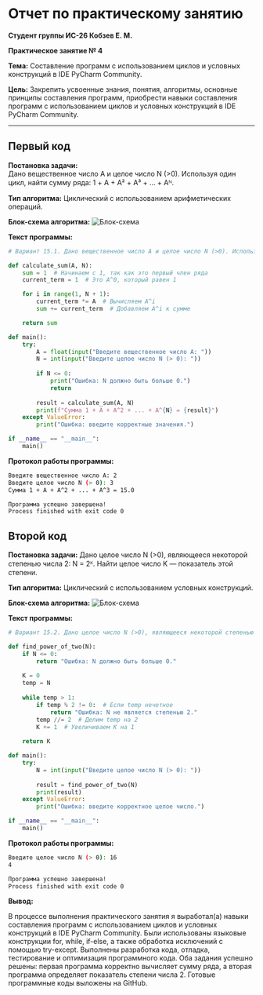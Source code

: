 # Отчет по практическому занятию

**Студент группы ИС-26 Кобзев Е. М.**

**Практическое занятие № 4**

**Тема:** Составление программ с использованием циклов и условных конструкций в IDE PyCharm Community.

**Цель:** Закрепить усвоенные знания, понятия, алгоритмы, основные принципы составления программ, приобрести навыки составления программ с использованием циклов и условных конструкций в IDE PyCharm Community.

---

## **Первый код**

**Постановка задачи:**  
Дано вещественное число A и целое число N (>0). Используя один цикл, найти сумму ряда: 1 + A + A² + A³ + ... + Aᴺ.

**Тип алгоритма:** Циклический с использованием арифметических операций.

**Блок-схема алгоритма:**
![Блок-схема](https://ltdfoto.ru/images/2025/02/08/SNIMOK-EKRANA-2025-02-08-V-6.28.11PM.png)

**Текст программы:**

```python
# Вариант 15.1. Дано вещественное число A и целое число N (>0). Используя один цикл, найти сумму 1 + A + A2 + A3 + ... + AN.

def calculate_sum(A, N):
    sum = 1  # Начинаем с 1, так как это первый член ряда
    current_term = 1  # Это A^0, который равен 1

    for i in range(1, N + 1):
        current_term *= A  # Вычисляем A^i
        sum += current_term  # Добавляем A^i к сумме

    return sum

def main():
    try:
        A = float(input("Введите вещественное число A: "))
        N = int(input("Введите целое число N (> 0): "))
        
        if N <= 0:
            print("Ошибка: N должно быть больше 0.")
            return
        
        result = calculate_sum(A, N)
        print(f"Сумма 1 + A + A^2 + ... + A^{N} = {result}")
    except ValueError:
        print("Ошибка: введите корректные значения.")

if __name__ == "__main__":
    main()
```

**Протокол работы программы:**

```bash
Введите вещественное число A: 2
Введите целое число N (> 0): 3
Сумма 1 + A + A^2 + ... + A^3 = 15.0

Программа успешно завершена!
Process finished with exit code 0
```

## **Второй код**

**Постановка задачи:**
Дано целое число N (>0), являющееся некоторой степенью числа 2: N = 2ᴷ. Найти целое число K — показатель этой степени.

**Тип алгоритма:** Циклический с использованием условных конструкций.

**Блок-схема алгоритма:**
![Блок-схема](https://ltdfoto.ru/images/2025/02/08/SNIMOK-EKRANA-2025-02-08-V-6.31.02PM.png)

**Текст программы:**
```python
# Вариант 15.2. Дано целое число N (>0), являющееся некоторой степенью числа 2: N = 2K. Найти целое число K — показатель этой степени.

def find_power_of_two(N):
    if N <= 0:
        return "Ошибка: N должно быть больше 0."
    
    K = 0
    temp = N
    
    while temp > 1:
        if temp % 2 != 0:  # Если temp нечетное
            return "Ошибка: N не является степенью 2."
        temp //= 2  # Делим temp на 2
        K += 1  # Увеличиваем K на 1
    
    return K

def main():
    try:
        N = int(input("Введите целое число N (> 0): "))
        
        result = find_power_of_two(N)
        print(result)
    except ValueError:
        print("Ошибка: введите корректное целое число.")

if __name__ == "__main__":
    main()
```

**Протокол работы программы:**

```bash
Введите целое число N (> 0): 16
4

Программа успешно завершена!
Process finished with exit code 0
```
**Вывод:**

В процессе выполнения практического занятия я выработал(а) навыки составления программ с использованием циклов и условных конструкций в IDE PyCharm Community. Были использованы языковые конструкции for, while, if-else, а также обработка исключений с помощью try-except. Выполнены разработка кода, отладка, тестирование и оптимизация программного кода. Оба задания успешно решены: первая программа корректно вычисляет сумму ряда, а вторая программа определяет показатель степени числа 2. Готовые программные коды выложены на GitHub.